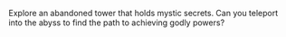 Explore an abandoned tower that holds mystic secrets. Can you teleport into the abyss to find the path to achieving godly powers?

